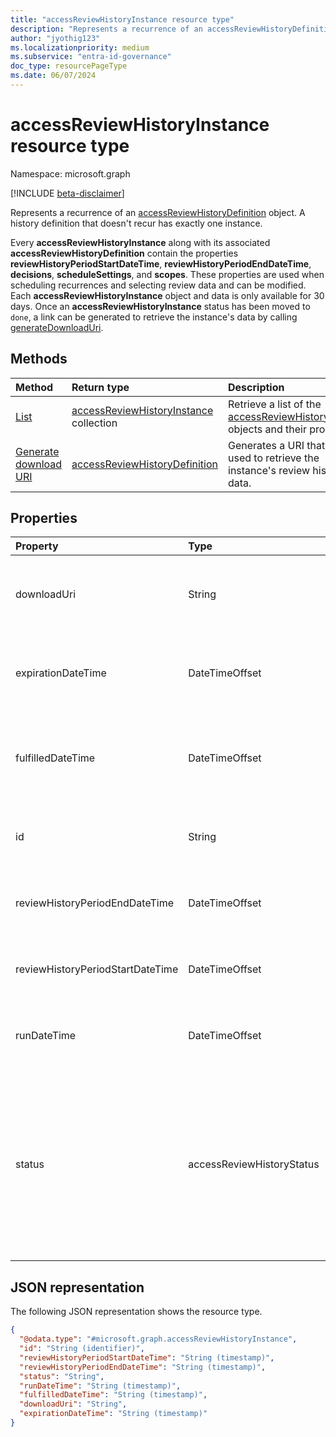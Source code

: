 ```yaml
---
title: "accessReviewHistoryInstance resource type"
description: "Represents a recurrence of an accessReviewHistoryDefinition object."
author: "jyothig123"
ms.localizationpriority: medium
ms.subservice: "entra-id-governance"
doc_type: resourcePageType
ms.date: 06/07/2024
---
```


# accessReviewHistoryInstance resource type

Namespace: microsoft.graph

[!INCLUDE [beta-disclaimer](../../includes/beta-disclaimer.md)]

 Represents a recurrence of an [accessReviewHistoryDefinition](accessreviewhistorydefinition.md) object. A history definition that doesn't recur has exactly one instance.

 Every **accessReviewHistoryInstance** along with its associated **accessReviewHistoryDefinition** contain the properties **reviewHistoryPeriodStartDateTime**, **reviewHistoryPeriodEndDateTime**, **decisions**, **scheduleSettings**, and **scopes**. These properties are used when scheduling recurrences and selecting review data and can be modified. Each **accessReviewHistoryInstance** object and data is only available for 30 days. Once an **accessReviewHistoryInstance** status has been moved to `done`, a link can be generated to retrieve the instance's data by calling [generateDownloadUri](../api/accessreviewhistoryinstance-generatedownloaduri.md).

## Methods

|Method|Return type|Description|
|:-----|:----------|:----------|
|[List](../api/accessreviewhistorydefinition-list-instances.md)|[accessReviewHistoryInstance](accessreviewhistoryinstance.md) collection|Retrieve a list of the [accessReviewHistoryInstance](accessreviewhistoryinstance.md) objects and their properties.|
|[Generate download URI](../api/accessreviewhistoryinstance-generatedownloaduri.md)|[accessReviewHistoryDefinition](accessreviewhistorydefinition.md)|Generates a URI that can be used to retrieve the instance's review history data.|

## Properties

|Property|Type|Description|
|:---|:---|:---|
|downloadUri|String|Uri that can be used to retrieve review history data. This URI will be active for 24 hours after being generated. Required.|
|expirationDateTime|DateTimeOffset|Timestamp when this instance and associated data expires and the history is deleted. Required.|
|fulfilledDateTime|DateTimeOffset|Timestamp when all of the available data for this instance was collected. This will be set after this instance's status is set to `done`. Required.|
|id|String|The assigned unique identifier of an access review history instance. Read-only. Required.|
|reviewHistoryPeriodEndDateTime|DateTimeOffset|The date and time for which reviews ended before this date are included in the fetched history data.|
|reviewHistoryPeriodStartDateTime|DateTimeOffset|The date and time for which reviews started on or after this date are included in the fetched history data.|
|runDateTime|DateTimeOffset|The date and time when the instance's history data is scheduled to be generated.|
|status|accessReviewHistoryStatus|Represents the status of the review history data collection. The possible values are: `done`, `inProgress`, `error`, `requested`, `unknownFutureValue`. Once the **status** is marked as `done`, you can generate a link retrieve the instance's data by calling [generateDownloadUri](../api/accessreviewhistoryinstance-generatedownloaduri.md) method.|

## JSON representation

The following JSON representation shows the resource type.
<!-- {
  "blockType": "resource",
  "keyProperty": "id",
  "@odata.type": "microsoft.graph.accessReviewHistoryInstance",
  "baseType": "microsoft.graph.entity",
  "openType": false
}
-->

``` json
{
  "@odata.type": "#microsoft.graph.accessReviewHistoryInstance",
  "id": "String (identifier)",
  "reviewHistoryPeriodStartDateTime": "String (timestamp)",
  "reviewHistoryPeriodEndDateTime": "String (timestamp)",
  "status": "String",
  "runDateTime": "String (timestamp)",
  "fulfilledDateTime": "String (timestamp)",
  "downloadUri": "String",
  "expirationDateTime": "String (timestamp)"
}
```
